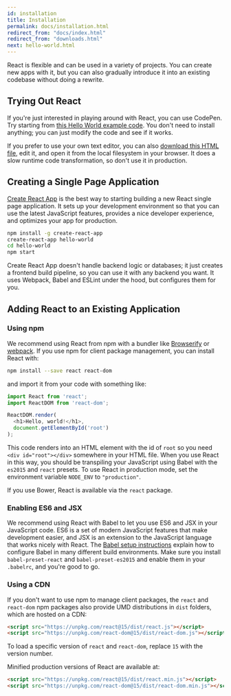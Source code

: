```yaml
---
id: installation
title: Installation
permalink: docs/installation.html
redirect_from: "docs/index.html"
redirect_from: "downloads.html"
next: hello-world.html
---
```


React is flexible and can be used in a variety of projects. You can create new apps with it, but you can also gradually introduce it into an existing codebase without doing a rewrite.

## Trying Out React

If you're just interested in playing around with React, you can use CodePen. Try starting from [this Hello World example code](http://codepen.io/gaearon/pen/rrpgNB?editors=0010). You don't need to install anything; you can just modify the code and see if it works.

If you prefer to use your own text editor, you can also <a href="/react/downloads/single-file-example.html" download="hello.html">download this HTML file</a>, edit it, and open it from the local filesystem in your browser. It does a slow runtime code transformation, so don't use it in production.

## Creating a Single Page Application

[Create React App](http://github.com/facebookincubator/create-react-app) is the best way to starting building a new React single page application. It sets up your development environment so that you can use the latest JavaScript features, provides a nice developer experience, and optimizes your app for production.

```bash
npm install -g create-react-app
create-react-app hello-world
cd hello-world
npm start
```

Create React App doesn't handle backend logic or databases; it just creates a frontend build pipeline, so you can use it with any backend you want. It uses Webpack, Babel and ESLint under the hood, but configures them for you.

## Adding React to an Existing Application

### Using npm

We recommend using React from npm with a bundler like [Browserify](http://browserify.org/) or [webpack](https://webpack.github.io/). If you use npm for client package management, you can install React with:

```bash
npm install --save react react-dom
```

and import it from your code with something like:

```js
import React from 'react';
import ReactDOM from 'react-dom';

ReactDOM.render(
  <h1>Hello, world!</h1>,
  document.getElementById('root')
);
```

This code renders into an HTML element with the id of `root` so you need `<div id="root"></div>` somewhere in your HTML file. When you use React in this way, you should be transpiling your JavaScript using Babel with the `es2015` and `react` presets. To use React in production mode, set the environment variable `NODE_ENV` to `"production"`.

If you use Bower, React is available via the `react` package.

### Enabling ES6 and JSX

We recommend using React with Babel to let you use ES6 and JSX in your JavaScript code. ES6 is a set of modern JavaScript features that make development easier, and JSX is an extension to the JavaScript language that works nicely with React. The [Babel setup instructions](https://babeljs.io/docs/setup/) explain how to configure Babel in many different build environments. Make sure you install `babel-preset-react` and `babel-preset-es2015` and enable them in your `.babelrc`, and you're good to go.

### Using a CDN

If you don't want to use npm to manage client packages, the `react` and `react-dom` npm packages also provide UMD distributions in `dist` folders, which are hosted on a CDN:

```html
<script src="https://unpkg.com/react@15/dist/react.js"></script>
<script src="https://unpkg.com/react-dom@15/dist/react-dom.js"></script>
```

To load a specific version of `react` and `react-dom`, replace `15` with the version number.

Minified production versions of React are available at:

```html
<script src="https://unpkg.com/react@15/dist/react.min.js"></script>
<script src="https://unpkg.com/react-dom@15/dist/react-dom.min.js"></script>
```
